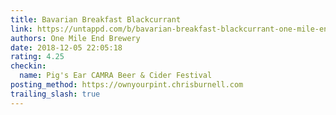 ```yaml
---
title: Bavarian Breakfast Blackcurrant
link: https://untappd.com/b/bavarian-breakfast-blackcurrant-one-mile-end-brewery/2899226
authors: One Mile End Brewery
date: 2018-12-05 22:05:18
rating: 4.25
checkin:
  name: Pig's Ear CAMRA Beer & Cider Festival
posting_method: https://ownyourpint.chrisburnell.com
trailing_slash: true
---
```

